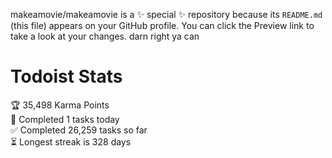 makeamovie/makeamovie is a ✨ special ✨ repository because its `README.md` (this file) appears on your GitHub profile.
You can click the Preview link to take a look at your changes. darn right ya can

# Todoist Stats

<!-- TODO-IST:START -->
🏆  35,498 Karma Points           
🌸  Completed 1 tasks today           
✅  Completed 26,259 tasks so far           
⏳  Longest streak is 328 days
<!-- TODO-IST:END -->